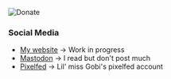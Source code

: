 ![Donate](https://img.shields.io/badge/%F0%9F%87%B5%F0%9F%87%B8_End_the_occupation-techforpalestine.org-000?labelColor=grey&color=D83838&link=https%3A%2F%2Foxfam.org%2Fen%2Fwhat-we-do%2Femergencies%2Fgaza-crisis-appeal%2Flearn-more)

### Social Media
- [My website](https://lowsound.dev) -> Work in progress
- [Mastodon](https://mastodon.sdf.org/@pxplowsound) -> I read but don't post much
- [Pixelfed](https://pet.tax/gobi_ni) -> Lil' miss Gobi's pixelfed account
